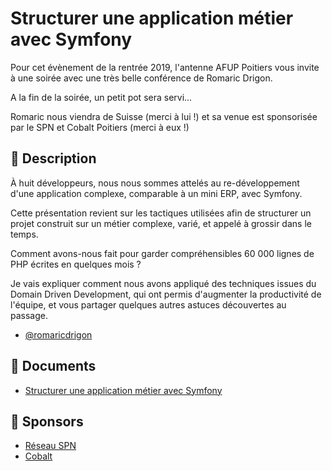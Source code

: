 # Structurer une application métier avec Symfony

Pour cet évènement de la rentrée 2019, l'antenne AFUP Poitiers vous invite à une soirée avec une très belle conférence de Romaric Drigon.

A la fin de la soirée, un petit pot sera servi...

Romaric nous viendra de Suisse (merci à lui !) et sa venue est sponsorisée par le SPN et Cobalt Poitiers (merci à eux !)

## 📜 Description

À huit développeurs, nous nous sommes attelés au re-développement d'une application complexe, comparable à un mini ERP, avec Symfony.

Cette présentation revient sur les tactiques utilisées afin de structurer un projet construit sur un métier complexe, varié, et appelé à grossir dans le temps. 

Comment avons-nous fait pour garder compréhensibles 60 000 lignes de PHP écrites en quelques mois ? 

Je vais expliquer comment nous avons appliqué des techniques issues du Domain Driven Development, qui ont permis d'augmenter la productivité de l'équipe, et vous partager quelques autres astuces découvertes au passage.

- [@romaricdrigon](https://twitter.com/romaricdrigon)

## 📂 Documents

- [Structurer une application métier avec Symfony](https://speakerdeck.com/romaricdrigon/structurer-une-application-metier-avec-symfony)

## 💖 Sponsors

- [Réseau SPN](https://www.spn.asso.fr/)
- [Cobalt](https://www.cobaltpoitiers.fr/)
